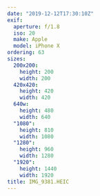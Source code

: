 ```yaml
---
date: "2019-12-12T17:30:10Z"
exif:
  aperture: f/1.8
  iso: 20
  make: Apple
  model: iPhone X
ordering: 63
sizes:
  200x200:
    height: 200
    width: 200
  420x420:
    height: 420
    width: 420
  640w:
    height: 480
    width: 640
  "1080":
    height: 810
    width: 1080
  "1280":
    height: 960
    width: 1280
  "1920":
    height: 1440
    width: 1920
title: IMG_9381.HEIC
---
```

